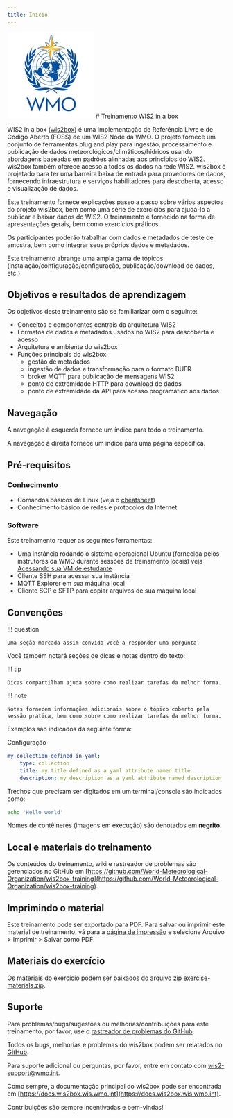 ```yaml
---
title: Início
---
```


<img alt="Logotipo da WMO" src="/assets/img/wmo-logo.png" width="200">
# Treinamento WIS2 in a box

WIS2 in a box ([wis2box](https://docs.wis2box.wis.wmo.int)) é uma Implementação de Referência Livre e de Código Aberto (FOSS) de um WIS2 Node da WMO. O projeto fornece um conjunto de ferramentas plug and play para ingestão, processamento e publicação de dados meteorológicos/climáticos/hídricos usando abordagens baseadas em padrões alinhadas aos princípios do WIS2. wis2box também oferece acesso a todos os dados na rede WIS2. wis2box é projetado para ter uma barreira baixa de entrada para provedores de dados, fornecendo infraestrutura e serviços habilitadores para descoberta, acesso e visualização de dados.

Este treinamento fornece explicações passo a passo sobre vários aspectos do projeto wis2box, bem como uma série de exercícios
para ajudá-lo a publicar e baixar dados do WIS2. O treinamento é fornecido na forma de apresentações gerais, bem como
exercícios práticos.

Os participantes poderão trabalhar com dados e metadados de teste de amostra, bem como integrar seus próprios dados e metadados.

Este treinamento abrange uma ampla gama de tópicos (instalação/configuração/configuração, publicação/download de dados, etc.).

## Objetivos e resultados de aprendizagem

Os objetivos deste treinamento são se familiarizar com o seguinte:

- Conceitos e componentes centrais da arquitetura WIS2
- Formatos de dados e metadados usados no WIS2 para descoberta e acesso
- Arquitetura e ambiente do wis2box
- Funções principais do wis2box:
    - gestão de metadados
    - ingestão de dados e transformação para o formato BUFR
    - broker MQTT para publicação de mensagens WIS2
    - ponto de extremidade HTTP para download de dados
    - ponto de extremidade da API para acesso programático aos dados

## Navegação

A navegação à esquerda fornece um índice para todo o treinamento.

A navegação à direita fornece um índice para uma página específica.

## Pré-requisitos

### Conhecimento

- Comandos básicos de Linux (veja o [cheatsheet](./cheatsheets/linux.md))
- Conhecimento básico de redes e protocolos da Internet

### Software

Este treinamento requer as seguintes ferramentas:

- Uma instância rodando o sistema operacional Ubuntu (fornecida pelos instrutores da WMO durante sessões de treinamento locais) veja [Acessando sua VM de estudante](./practical-sessions/accessing-your-student-vm.md#introduction)
- Cliente SSH para acessar sua instância
- MQTT Explorer em sua máquina local
- Cliente SCP e SFTP para copiar arquivos de sua máquina local

## Convenções

!!! question

    Uma seção marcada assim convida você a responder uma pergunta.

Você também notará seções de dicas e notas dentro do texto:

!!! tip

    Dicas compartilham ajuda sobre como realizar tarefas da melhor forma.

!!! note

    Notas fornecem informações adicionais sobre o tópico coberto pela sessão prática, bem como sobre como realizar tarefas da melhor forma.

Exemplos são indicados da seguinte forma:

Configuração
``` {.yaml linenums="1"}
my-collection-defined-in-yaml:
    type: collection
    title: my title defined as a yaml attribute named title
    description: my description as a yaml attribute named description
```

Trechos que precisam ser digitados em um terminal/console são indicados como:

```bash
echo 'Hello world'
```

Nomes de contêineres (imagens em execução) são denotados em **negrito**.

## Local e materiais do treinamento

Os conteúdos do treinamento, wiki e rastreador de problemas são gerenciados no GitHub em [https://github.com/World-Meteorological-Organization/wis2box-training](https://github.com/World-Meteorological-Organization/wis2box-training).

## Imprimindo o material

Este treinamento pode ser exportado para PDF. Para salvar ou imprimir este material de treinamento, vá para a [página de impressão](print_page) e selecione
Arquivo > Imprimir > Salvar como PDF.

## Materiais do exercício

Os materiais do exercício podem ser baixados do arquivo zip [exercise-materials.zip](/exercise-materials.zip).

## Suporte

Para problemas/bugs/sugestões ou melhorias/contribuições para este treinamento, por favor, use o [rastreador de problemas do GitHub](https://github.com/World-Meteorological-Organization/wis2box-training/issues).

Todos os bugs, melhorias e problemas do wis2box podem ser relatados no [GitHub](https://github.com/World-Meteorological-Organization/wis2box/issues).

Para suporte adicional ou perguntas, por favor, entre em contato com wis2-support@wmo.int.

Como sempre, a documentação principal do wis2box pode ser encontrada em [https://docs.wis2box.wis.wmo.int](https://docs.wis2box.wis.wmo.int).

Contribuições são sempre incentivadas e bem-vindas!